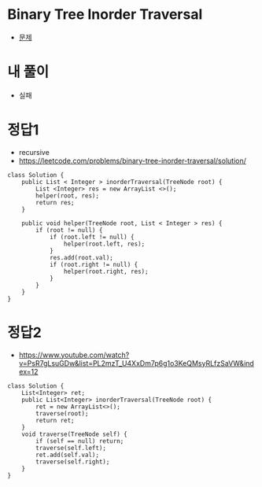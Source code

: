 # Binary Tree Inorder Traversal
- [문제](https://leetcode.com/problems/binary-tree-inorder-traversal/)


# 내 풀이
- 실패


# 정답1
- recursive
- https://leetcode.com/problems/binary-tree-inorder-traversal/solution/
```
class Solution {
    public List < Integer > inorderTraversal(TreeNode root) {
        List <Integer> res = new ArrayList <>();
        helper(root, res);
        return res;
    }

    public void helper(TreeNode root, List < Integer > res) {
        if (root != null) {
            if (root.left != null) {
                helper(root.left, res);
            }
            res.add(root.val);
            if (root.right != null) {
                helper(root.right, res);
            }
        }
    }
}
```

# 정답2
- https://www.youtube.com/watch?v=PsR7gLsuGDw&list=PL2mzT_U4XxDm7p6g1o3KeQMsyRLfzSaVW&index=12
```
class Solution {
    List<Integer> ret;
    public List<Integer> inorderTraversal(TreeNode root) {
        ret = new ArrayList<>();
        traverse(root);        
        return ret;
    }
    void traverse(TreeNode self) {
        if (self == null) return;
        traverse(self.left);
        ret.add(self.val);
        traverse(self.right);
    }
}
```